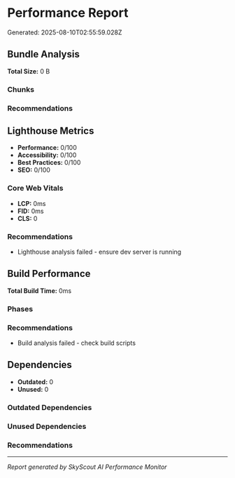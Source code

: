 # Performance Report

Generated: 2025-08-10T02:55:59.028Z

## Bundle Analysis

**Total Size:** 0 B

### Chunks

### Recommendations

## Lighthouse Metrics

- **Performance:** 0/100
- **Accessibility:** 0/100
- **Best Practices:** 0/100
- **SEO:** 0/100

### Core Web Vitals

- **LCP:** 0ms
- **FID:** 0ms
- **CLS:** 0

### Recommendations

- Lighthouse analysis failed - ensure dev server is running

## Build Performance

**Total Build Time:** 0ms

### Phases

### Recommendations

- Build analysis failed - check build scripts

## Dependencies

- **Outdated:** 0
- **Unused:** 0

### Outdated Dependencies

### Unused Dependencies

### Recommendations

---

_Report generated by SkyScout AI Performance Monitor_
